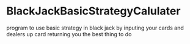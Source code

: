 # BlackJackBasicStrategyCalulater
program to use basic strategy in black jack by inputing your cards and dealers up card returning you the best thing to do
